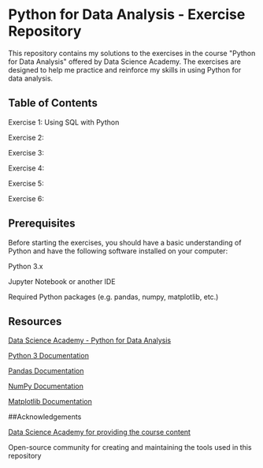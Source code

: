 # Python for Data Analysis - Exercise Repository

This repository contains my solutions to the exercises in the course "Python for Data Analysis" offered by Data Science Academy. The exercises are designed to help me practice and reinforce my skills in using Python for data analysis.

## Table of Contents

Exercise 1: Using SQL with Python

Exercise 2: 

Exercise 3: 

Exercise 4: 

Exercise 5: 

Exercise 6: 


## Prerequisites

Before starting the exercises, you should have a basic understanding of Python and have the following software installed on your computer:

Python 3.x

Jupyter Notebook or another IDE

Required Python packages (e.g. pandas, numpy, matplotlib, etc.)

## Resources

[Data Science Academy - Python for Data Analysis](https://www.datascienceacademy.com.br/course/analise-de-dados-com-linguagem-python-dsa)

[Python 3 Documentation](https://docs.python.org/3/)

[Pandas Documentation](https://pandas.pydata.org/docs/)

[NumPy Documentation](https://numpy.org/doc/stable/)

[Matplotlib Documentation](https://matplotlib.org/stable/users/index.html)

##Acknowledgements

[Data Science Academy for providing the course content](https://www.datascienceacademy.com.br/start)

Open-source community for creating and maintaining the tools used in this repository
